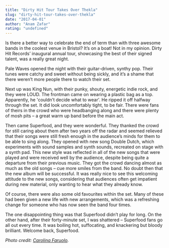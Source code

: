```yaml
---
title: "Dirty Hit Tour Takes Over Thekla"
slug: "dirty-hit-tour-takes-over-thekla"
date: "2017-04-01"
author: "Anam Zafar"
rating: "undefined"
---
```


Is there a better way to celebrate the end of term than with three awesome bands in the coolest venue in Bristol? It’s on a boat! Not in my opinion. Dirty Hit Records’ inaugural annual tour, showcasing the best of their signed talent, was a really great night.

Pale Waves opened the night with their guitar-driven, synthy pop. Their tunes were catchy and sweet without being sickly, and it’s a shame that there weren’t more people there to watch their set.

Next up was King Nun, with their punky, shouty, energetic indie rock, and they were LOUD. The frontman came on wearing a plastic bag as a top. Apparently, he 'couldn’t decide what to wear'. He ripped it off halfway through the set. It did look uncomfortably tight, to be fair. There were fans of theirs in the crowd who were headbanging along and there were plenty of mosh pits – a great warm up band before the main act.

Then came Superfood, and they were wonderful. They thanked the crowd for still caring about them after two years off the radar and seemed relieved that their songs were still fresh enough in the audience’s minds for them to be able to sing along. They opened with new song Double Dutch, which experiments with sound samples and synth sounds, recreated on stage with a synth pad. This new style was reflected in all of the new songs that were played and were received well by the audience, despite being quite a departure from their previous music. They got the crowd dancing almost as much as the old songs – cue more smiles from the band. No doubt then that the new album will be successful. It was really nice to see this welcoming attitude to the new songs, considering that audiences often get impatient during new material, only wanting to hear what they already know.

Of course, there were also some old favourites within the set. Many of these had been given a new life with new arrangements, which was a refreshing change for someone who has now seen the band four times.

The one disappointing thing was that Superfood didn’t play for long. On the other hand, after their forty-minute set, I was shattered – Superfood fans go all out every time. It was boiling hot, suffocating, and knackering but bloody brilliant. Welcome back, Superfood.

_Photo credit: [Carolina Faruolo](http://www.cfaruolo.com/sets/recent_gigs/superfood_at_the_old_blue_last/)._
